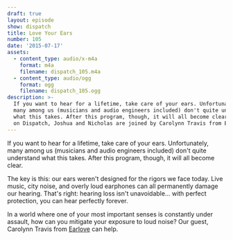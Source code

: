 ```yaml
---
draft: true
layout: episode
show: dispatch
title: Love Your Ears
number: 105
date: '2015-07-17'
assets:
  - content_type: audio/x-m4a
    format: m4a
    filename: dispatch_105.m4a
  - content_type: audio/ogg
    format: ogg
    filename: dispatch_105.ogg
description: >-
  If you want to hear for a lifetime, take care of your ears. Unfortunately,
  many among us (musicians and audio engineers included) don't quite understand
  what this takes. After this program, though, it will all become clear. Today
  on Dispatch, Joshua and Nicholas are joined by Carolynn Travis from Earlove.
---
```

If you want to hear for a lifetime, take care of your ears. Unfortunately, many among us (musicians and audio engineers included) don't quite understand what this takes. After this program, though, it will all become clear.

The key is this: our ears weren't designed for the rigors we face today. Live music, city noise, and overly loud earphones can all permanently damage our hearing. That's right: hearing loss isn't unavoidable... with perfect protection, you can hear perfectly forever.

In a world where one of your most important senses is constantly under assault, how can you mitigate your exposure to loud noise? Our guest, Carolynn Travis from [Earlove](http://earlove.net) can help.